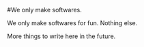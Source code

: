 

#We only make softwares.

We only make softwares for fun. Nothing else. 

More things to write here in the future. 
